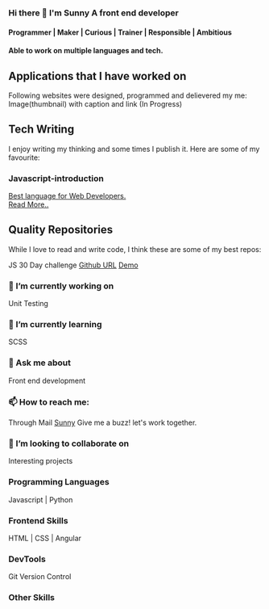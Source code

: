 ### Hi there 👋 I'm Sunny A front end developer

#### Programmer | Maker | Curious | Trainer | Responsible | Ambitious

#### Able to work on multiple languages and tech.

## Applications that I have worked on
Following websites were designed, programmed and delievered my me:<br>
Image(thumbnail) with caption and link (In Progress)

## Tech Writing
I enjoy writing my thinking and some times I publish it. Here are some of my favourite:

### Javascript-introduction
<p><a href="https://software-development123.blogspot.com/2020/06/javascript-introduction.html">Best language for Web Developers. <br>
  Read More..</a></p>

## Quality Repositories
While I love to read and write code, I think these are some of my best repos:
<div>
JS 30 Day challenge
<a href="https://github.com/sunny7899/js-30">Github URL</a> 
<a href="https://sunny7899.github.io/js-30/">Demo</a>
<div>

### 🔭 I’m currently working on
Unit Testing

### 🌱 I’m currently learning
SCSS

### 💬 Ask me about
Front end development

### 📫 How to reach me:
Through Mail [Sunny](mailto:sunny.gp07@gmail.com?subject=[GitHub]%20Source%20Regarding%20...)
Give me a buzz! let's work together.

### 👯 I’m looking to collaborate on 
Interesting projects

### Programming Languages
Javascript | Python

### Frontend Skills

HTML | CSS | Angular

### DevTools 

Git Version Control

### Other Skills

<!--
**sunny7899/sunny7899** is a ✨ _special_ ✨ repository because its `README.md` (this file) appears on your GitHub profile.

Here are some ideas to get you started:
- 🤔 I’m looking for help with ...
- 😄 Pronouns: ...
- ⚡ Fun fact: ...
-->
